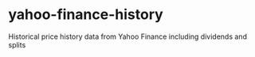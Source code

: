 # yahoo-finance-history
Historical price history data from Yahoo Finance including dividends and splits
